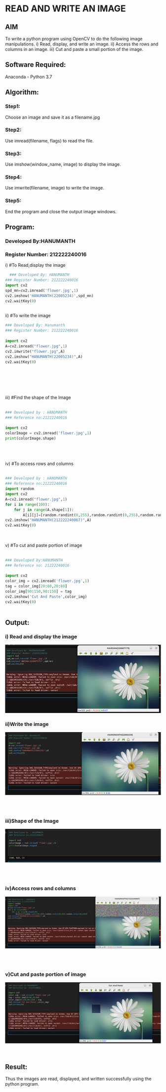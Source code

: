 # READ AND WRITE AN IMAGE
## AIM
To write a python program using OpenCV to do the following image manipulations.
i) Read, display, and write an image.
ii) Access the rows and columns in an image.
iii) Cut and paste a small portion of the image.

## Software Required:
Anaconda - Python 3.7
## Algorithm:
### Step1:
Choose an image and save it as a filename.jpg
### Step2:
Use imread(filename, flags) to read the file.
### Step3:
Use imshow(window_name, image) to display the image.
### Step4:
Use imwrite(filename, image) to write the image.
### Step5:
End the program and close the output image windows.
## Program:
### Developed By:HANUMANTH
### Register Number: 212222240016
i) #To Read,display the image
```python
  ### Developed By: HANUMANTH
### Register Number: 212222240016
import cv2
spd_mn=cv2.imread('flower.jpg',1)
cv2.imshow('HANUMANTH(22005234)',spd_mn)
cv2.waitKey(0)
  


```
ii) #To write the image
```python
### Developed By: Hanumanth
### Register Number: 212222240016

import cv2
A=cv2.imread("flower.jpg",1)
cv2.imwrite("flower.jpg",A)
cv2.imshow("HANUMANTH(22005234)",A)
cv2.waitKey(0)







```
iii) #Find the shape of the Image
```python

### Developed by : HANUMANTH
### Reference no:21222240016

import cv2 
colorImage = cv2.imread('flower.jpg',1)
print(colorImage.shape)





```
iv) #To access rows and columns

```python

### Developed by : HANUMANTH
### Reference no:21222240016
import random
import cv2
A=cv2.imread("flower.jpg",1)
for i in range(100):
    for j in range(A.shape[1]):
        A[i][j]=[random.randint(0,255),random.randint(0,255),random.randint(0,255)]
cv2.imshow("HANUMANTH(212222240067)",A)
cv2.waitKey(0)




```
v) #To cut and paste portion of image
```python

### Developed by:HANUMANTH
### Reference no: 21222240016

import cv2
color_img = cv2.imread('flower.jpg',1)
tag = color_img[20:80,20:80]
color_img[90:150,90:150] = tag
cv2.imshow('Cut And Paste',color_img)
cv2.waitKey(0)



```

## Output:

### i) Read and display the image

![OUTPUT](/1.png)

### ii)Write the image
![OUTPUT](/2.png)

<br>
<br>

### iii)Shape of the Image
![OUTPUT](/3.png)

<br>
<br>

### iv)Access rows and columns
![OUTPUT](/4.png)

<br>
<br>

### v)Cut and paste portion of image
![OUTPUT](/5.png)

<br>

## Result:
Thus the images are read, displayed, and written successfully using the python program.


